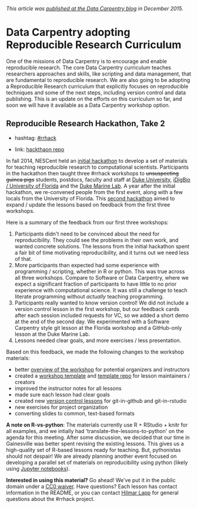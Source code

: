 _This article was [published at the Data Carpentry blog](http://www.datacarpentry.org/blog/reproducible-research-curriculum/) in December 2015._

# Data Carpentry adopting Reproducible Research Curriculum

One of the missions of Data Carpentry is to encourage and enable reproducible research. The core Data Carpentry curriculum teaches researchers approaches and skills, like scripting and data management, that are fundamental to reproducible research. We are also going to be adopting a Reproducible Research curriculum that explicitly focuses on reproducible techniques and some of the next steps, including version control and data publishing. This is an update on the efforts on this curriculum so far, and soon we will have it available as a Data Carpentry workshop option.  

## Reproducible Research Hackathon, Take 2

  * hashtag: [#rrhack](https://twitter.com/hashtag/rrhack)

  * link: [hackthaon repo](https://github.com/Reproducible-Science-Curriculum/Reproducible-Science-Hackathon-Dec-09-2015)

In fall 2014, NESCent held an [initial hackathon] to develop a set of materials for teaching reproducible research to computational scientists. Participants in the hackathon then taught three #rrhack workshops to ~~unsuspecting guinea pigs~~ students, postdocs, faculty and staff at [Duke University], [iDigBio / University of Florida] and the [Duke Marine Lab]. A year after the initial hackathon, we re-convened people from the first event, along with a few locals from the University of Florida. This [second hackathon] aimed to expand / update the lessons based on feedback from the first three workshops.  

Here is a summary of the feedback from our first three workshops:

1. Participants didn't need to be convinced about the need for reproducibility. They could see the problems in their own work, and wanted concrete solutions. The lessons from the initial hackathon spent a fair bit of time motivating reproducibility, and it turns out we need less of that.
2. More participants than expected had some experience with programming / scripting, whether in R or python. This was true across all three workshops. Compare to Software or Data Carpentry, where we expect a significant fraction of participants to have little to no prior experience with computational science. It was still a challenge to teach literate programming without *actually* teaching programming.
3. Participants really wanted to know version control! We did not include a version control lesson in the  first workshop, but our feedback cards after each session included requests for VC, so we added a short demo at the end of the second day. We experimented with a Software Carpentry style git lesson at the Florida workshop and a GitHub-only lesson at the Duke Marine Lab.  
4. Lessons needed clear goals, and more exercises / less presentation.

Based on this feedback, we made the following changes to the workshop materials:

* better [overview of the workshop] for potential organizers and instructors
* created a [workshop template] and [template repo] for lesson maintainers / creators
* improved the instructor notes for all lessons
* made sure each lesson had clear goals
* created new [version control lessons] for git-in-github and git-in-rstudio
* new exercises for project organization
* converting slides to common, text-based formats

**A note on R-vs-python**: The materials currently use R + RStudio + knitr for all examples, and we intially had  'translate-the-lessons-to-python' on the agenda for this meeting. After some discussion, we decided that our time in Gainesville was better spent revising the existing lessons. This gives us a high-quality set of R-based lessons ready for teaching. But, pythonistas should not despair! We are already planning another event focused on developing a parallel set of materials on reproducibility using python (likely using [Jupyter notebooks]).

**Interested in using this material?** Go ahead! We've put it in the public domain under a [CC0 waiver]. Have questions? Each lesson has contact information in the README, or you can contact [Hilmar Lapp] for general questions about the #rrhack project. 

[initial hackathon]: https://github.com/Reproducible-Science-Curriculum/Reproducible-Science-Hackathon-Dec-09-2015
[Duke University]: http://reproducible-science-curriculum.github.io/2015-05-14-reproducible-science-duke/
[iDigBio / University of Florida]: http://reproducible-science-curriculum.github.io/2015-06-01-reproducible-science-idigbio/
[Duke Marine Lab]: http://reproducible-science-curriculum.github.io/2015-09-24-reproducible-science-duml/
[second hackathon]: https://github.com/Reproducible-Science-Curriculum/Reproducible-Science-Hackathon-Dec-09-2015
[overview of the workshop]: https://github.com/Reproducible-Science-Curriculum/workshop-planning/blob/master/workshopOverview.md
[workshop template]: https://github.com/Reproducible-Science-Curriculum/workshop-planning/blob/master/moduleTemplate.md
[template repo]: https://github.com/Reproducible-Science-Curriculum/template-module
[version control lessons]: https://github.com/Reproducible-Science-Curriculum/rr-version-control
[Jupyter notebooks]: http://jupyter.org/
[CC0 waiver]: https://creativecommons.org/publicdomain/zero/1.0/
[Hilmar Lapp]: https://github.com/hlapp
